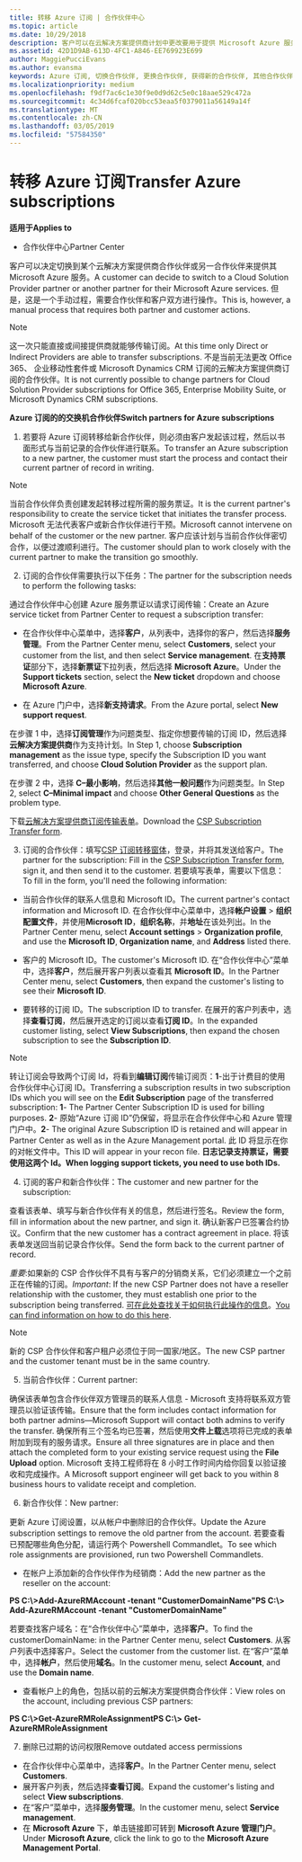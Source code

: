 ```yaml
---
title: 转移 Azure 订阅 | 合作伙伴中心
ms.topic: article
ms.date: 10/29/2018
description: 客户可以在云解决方案提供商计划中更改要用于提供 Microsoft Azure 服务的合作伙伴。 但是，这是一个手动过程，需要合作伙伴和客户双方进行操作。
ms.assetid: 42D1D9AB-613D-4FC1-A846-EE769923E699
author: MaggiePucciEvans
ms.author: evansma
keywords: Azure 订阅, 切换合作伙伴, 更换合作伙伴, 获得新的合作伙伴, 其他合作伙伴
ms.localizationpriority: medium
ms.openlocfilehash: f9df7ac6c1e30f9e0d9d62c5e0c18aae529c472a
ms.sourcegitcommit: 4c34d6fcaf020bcc53eaa5f0379011a56149a14f
ms.translationtype: MT
ms.contentlocale: zh-CN
ms.lasthandoff: 03/05/2019
ms.locfileid: "57584350"
---
```

# <a name="transfer-azure-subscriptions"></a><span data-ttu-id="a645e-105">转移 Azure 订阅</span><span class="sxs-lookup"><span data-stu-id="a645e-105">Transfer Azure subscriptions</span></span> 

<span data-ttu-id="a645e-106">**适用于**</span><span class="sxs-lookup"><span data-stu-id="a645e-106">**Applies to**</span></span>

-  <span data-ttu-id="a645e-107">合作伙伴中心</span><span class="sxs-lookup"><span data-stu-id="a645e-107">Partner Center</span></span>

<span data-ttu-id="a645e-108">客户可以决定切换到某个云解决方案提供商合作伙伴或另一合作伙伴来提供其 Microsoft Azure 服务。</span><span class="sxs-lookup"><span data-stu-id="a645e-108">A customer can decide to switch to a Cloud Solution Provider partner or another partner for their Microsoft Azure services.</span></span> <span data-ttu-id="a645e-109">但是，这是一个手动过程，需要合作伙伴和客户双方进行操作。</span><span class="sxs-lookup"><span data-stu-id="a645e-109">This is, however, a manual process that requires both partner and customer actions.</span></span>

>[!Note]  
><span data-ttu-id="a645e-110">这一次只能直接或间接提供商就能够传输订阅。</span><span class="sxs-lookup"><span data-stu-id="a645e-110">At this time only Direct or Indirect Providers are able to transfer subscriptions.</span></span>
><span data-ttu-id="a645e-111">不是当前无法更改 Office 365、 企业移动性套件或 Microsoft Dynamics CRM 订阅的云解决方案提供商订阅的合作伙伴。</span><span class="sxs-lookup"><span data-stu-id="a645e-111">It is not currently possible to change partners for Cloud Solution Provider subscriptions for Office 365, Enterprise Mobility Suite, or Microsoft Dynamics CRM subscriptions.</span></span>



<span data-ttu-id="a645e-112">**Azure 订阅的的交换机合作伙伴**</span><span class="sxs-lookup"><span data-stu-id="a645e-112">**Switch partners for Azure subscriptions**</span></span>

1. <span data-ttu-id="a645e-113">若要将 Azure 订阅转移给新合作伙伴，则必须由客户发起该过程，然后以书面形式与当前记录的合作伙伴进行联系。</span><span class="sxs-lookup"><span data-stu-id="a645e-113">To transfer an Azure subscription to a new partner, the customer must start the process and contact their current partner of record in writing.</span></span> 
>[!Note]
><span data-ttu-id="a645e-114">当前合作伙伴负责创建发起转移过程所需的服务票证。</span><span class="sxs-lookup"><span data-stu-id="a645e-114">It is the current partner's responsibility to create the service ticket that initiates the transfer process.</span></span> <span data-ttu-id="a645e-115">Microsoft 无法代表客户或新合作伙伴进行干预。</span><span class="sxs-lookup"><span data-stu-id="a645e-115">Microsoft cannot intervene on behalf of the customer or the new partner.</span></span> <span data-ttu-id="a645e-116">客户应该计划与当前合作伙伴密切合作，以便过渡顺利进行。</span><span class="sxs-lookup"><span data-stu-id="a645e-116">The customer should plan to work closely with the current partner to make the transition go smoothly.</span></span>

2. <span data-ttu-id="a645e-117">订阅的合作伙伴需要执行以下任务：</span><span class="sxs-lookup"><span data-stu-id="a645e-117">The partner for the subscription needs to perform the following tasks:</span></span>

<span data-ttu-id="a645e-118">通过合作伙伴中心创建 Azure 服务票证以请求订阅传输：</span><span class="sxs-lookup"><span data-stu-id="a645e-118">Create an Azure service ticket from Partner Center to request a subscription transfer:</span></span>
-   <span data-ttu-id="a645e-119">在合作伙伴中心菜单中，选择**客户**，从列表中，选择你的客户，然后选择**服务管理**。</span><span class="sxs-lookup"><span data-stu-id="a645e-119">From the Partner Center menu, select **Customers**, select your customer from the list, and then select **Service management**.</span></span> <span data-ttu-id="a645e-120">在**支持票证**部分下，选择**新票证**下拉列表，然后选择 **Microsoft Azure**。</span><span class="sxs-lookup"><span data-stu-id="a645e-120">Under the **Support tickets** section, select the **New ticket** dropdown and choose **Microsoft Azure**.</span></span>

-   <span data-ttu-id="a645e-121">在 Azure 门户中，选择**新支持请求**。</span><span class="sxs-lookup"><span data-stu-id="a645e-121">From the Azure portal, select **New support request**.</span></span>

<span data-ttu-id="a645e-122">在步骤 1 中，选择**订阅管理**作为问题类型、指定你想要传输的订阅 ID，然后选择**云解决方案提供商**作为支持计划。</span><span class="sxs-lookup"><span data-stu-id="a645e-122">In Step 1, choose **Subscription management** as the issue type, specify the Subscription ID you want transferred, and choose **Cloud Solution Provider** as the support plan.</span></span>

<span data-ttu-id="a645e-123">在步骤 2 中，选择 **C–最小影响**，然后选择**其他一般问题**作为问题类型。</span><span class="sxs-lookup"><span data-stu-id="a645e-123">In Step 2, select **C–Minimal impact** and choose **Other General Questions** as the problem type.</span></span>

<span data-ttu-id="a645e-124">下载[云解决方案提供商订阅传输表单](https://assets.windowsphone.com/5222c408-e546-4e01-b72a-2ec7d4c43d57/CSP_Subscription_Transfer_Form_Azure_InvariantCulture_Default.zip)。</span><span class="sxs-lookup"><span data-stu-id="a645e-124">Download the [CSP Subscription Transfer form](https://assets.windowsphone.com/5222c408-e546-4e01-b72a-2ec7d4c43d57/CSP_Subscription_Transfer_Form_Azure_InvariantCulture_Default.zip).</span></span>

3. <span data-ttu-id="a645e-125">订阅的合作伙伴：填写[CSP 订阅转移窗体](https://assets.windowsphone.com/5222c408-e546-4e01-b72a-2ec7d4c43d57/CSP_Subscription_Transfer_Form_Azure_InvariantCulture_Default.zip)，登录，并将其发送给客户。</span><span class="sxs-lookup"><span data-stu-id="a645e-125">The partner for the subscription: Fill in the [CSP Subscription Transfer form](https://assets.windowsphone.com/5222c408-e546-4e01-b72a-2ec7d4c43d57/CSP_Subscription_Transfer_Form_Azure_InvariantCulture_Default.zip), sign it, and then send it to the customer.</span></span> <span data-ttu-id="a645e-126">若要填写表单，需要以下信息：</span><span class="sxs-lookup"><span data-stu-id="a645e-126">To fill in the form, you'll need the following information:</span></span>

- <span data-ttu-id="a645e-127">当前合作伙伴的联系人信息和 Microsoft ID。</span><span class="sxs-lookup"><span data-stu-id="a645e-127">The current partner's contact information and Microsoft ID.</span></span> <span data-ttu-id="a645e-128">在合作伙伴中心菜单中，选择**帐户设置** &gt; **组织配置文件**，并使用**Microsoft ID**，**组织名称**，并**地址**在该处列出。</span><span class="sxs-lookup"><span data-stu-id="a645e-128">In the Partner Center menu, select **Account settings** &gt; **Organization profile**, and use the **Microsoft ID**, **Organization name**, and **Address** listed there.</span></span>

- <span data-ttu-id="a645e-129">客户的 Microsoft ID。</span><span class="sxs-lookup"><span data-stu-id="a645e-129">The customer's Microsoft ID.</span></span> <span data-ttu-id="a645e-130">在“合作伙伴中心”菜单中，选择**客户**，然后展开客户列表以查看其 **Microsoft ID**。</span><span class="sxs-lookup"><span data-stu-id="a645e-130">In the Partner Center menu, select **Customers**, then expand the customer's listing to see their **Microsoft ID**.</span></span>

- <span data-ttu-id="a645e-131">要转移的订阅 ID。</span><span class="sxs-lookup"><span data-stu-id="a645e-131">The subscription ID to transfer.</span></span> <span data-ttu-id="a645e-132">在展开的客户列表中，选择**查看订阅**，然后展开选定的订阅以查看**订阅 ID**。</span><span class="sxs-lookup"><span data-stu-id="a645e-132">In the expanded customer listing, select **View Subscriptions**, then expand the chosen subscription to see the **Subscription ID**.</span></span>

>[!Note]
><span data-ttu-id="a645e-133">转让订阅会导致两个订阅 Id，将看到**编辑订阅**传输订阅页：**1**-出于计费目的使用合作伙伴中心订阅 ID。</span><span class="sxs-lookup"><span data-stu-id="a645e-133">Transferring a subscription results in two subscription IDs which you will see on the **Edit Subscription** page of the transferred subscription: **1**- The Partner Center Subscription ID is used for billing purposes.</span></span> 
<span data-ttu-id="a645e-134">**2**- 原始“Azure 订阅 ID”仍保留，将显示在合作伙伴中心和 Azure 管理门户中。</span><span class="sxs-lookup"><span data-stu-id="a645e-134">**2**-  The original Azure Subscription ID is retained and will appear in Partner Center as well as in the Azure Management portal.</span></span> <span data-ttu-id="a645e-135">此 ID 将显示在你的对帐文件中。</span><span class="sxs-lookup"><span data-stu-id="a645e-135">This ID will appear in your recon file.</span></span>  <span data-ttu-id="a645e-136">**日志记录支持票证，需要使用这两个 Id。**</span><span class="sxs-lookup"><span data-stu-id="a645e-136">**When logging support tickets, you need to use both IDs.**</span></span>

4. <span data-ttu-id="a645e-137">订阅的客户和新合作伙伴：</span><span class="sxs-lookup"><span data-stu-id="a645e-137">The customer and new partner for the subscription:</span></span>

<span data-ttu-id="a645e-138">查看该表单、填写与新合作伙伴有关的信息，然后进行签名。</span><span class="sxs-lookup"><span data-stu-id="a645e-138">Review the form, fill in information about the new partner, and sign it.</span></span> <span data-ttu-id="a645e-139">确认新客户已签署合约协议。</span><span class="sxs-lookup"><span data-stu-id="a645e-139">Confirm that the new customer has a contract agreement in place.</span></span> <span data-ttu-id="a645e-140">将该表单发送回当前记录合作伙伴。</span><span class="sxs-lookup"><span data-stu-id="a645e-140">Send the form back to the current partner of record.</span></span>

<span data-ttu-id="a645e-141">*重要*:如果新的 CSP 合作伙伴不具有与客户的分销商关系，它们必须建立一个之前正在传输的订阅。</span><span class="sxs-lookup"><span data-stu-id="a645e-141">*Important*: If the new CSP Partner does not have a reseller relationship with the customer, they must establish one prior to the subscription being transferred.</span></span> <span data-ttu-id="a645e-142">[可在此处查找关于如何执行此操作的信息](request-a-relationship-with-a-customer.md)。</span><span class="sxs-lookup"><span data-stu-id="a645e-142">[You can find information on how to do this here](request-a-relationship-with-a-customer.md).</span></span>

>[!Note]
><span data-ttu-id="a645e-143">新的 CSP 合作伙伴和客户租户必须位于同一国家/地区。</span><span class="sxs-lookup"><span data-stu-id="a645e-143">The new CSP partner and the customer tenant must be in the same country.</span></span> 

5. <span data-ttu-id="a645e-144">当前合作伙伴：</span><span class="sxs-lookup"><span data-stu-id="a645e-144">Current partner:</span></span>

<span data-ttu-id="a645e-145">确保该表单包含合作伙伴双方管理员的联系人信息 - Microsoft 支持将联系双方管理员以验证该传输。</span><span class="sxs-lookup"><span data-stu-id="a645e-145">Ensure that the form includes contact information for both partner admins—Microsoft Support will contact both admins to verify the transfer.</span></span> <span data-ttu-id="a645e-146">确保所有三个签名均已签署，然后使用**文件上载**选项将已完成的表单附加到现有的服务请求。</span><span class="sxs-lookup"><span data-stu-id="a645e-146">Ensure all three signatures are in place and then attach the completed form to your existing service request using the **File Upload** option.</span></span> <span data-ttu-id="a645e-147">Microsoft 支持工程师将在 8 小时工作时间内给你回复以验证接收和完成操作。</span><span class="sxs-lookup"><span data-stu-id="a645e-147">A Microsoft support engineer will get back to you within 8 business hours to validate receipt and completion.</span></span>

6. <span data-ttu-id="a645e-148">新合作伙伴：</span><span class="sxs-lookup"><span data-stu-id="a645e-148">New partner:</span></span>

<span data-ttu-id="a645e-149">更新 Azure 订阅设置，以从帐户中删除旧的合作伙伴。</span><span class="sxs-lookup"><span data-stu-id="a645e-149">Update the Azure subscription settings to remove the old partner from the account.</span></span> <span data-ttu-id="a645e-150">若要查看已预配哪些角色分配，请运行两个 Powershell Commandlet。</span><span class="sxs-lookup"><span data-stu-id="a645e-150">To see which role assignments are provisioned, run two Powershell Commandlets.</span></span>

-   <span data-ttu-id="a645e-151">在帐户上添加新的合作伙伴作为经销商：</span><span class="sxs-lookup"><span data-stu-id="a645e-151">Add the new partner as the reseller on the account:</span></span>

<span data-ttu-id="a645e-152">**PS C:\\&gt;Add-AzureRMAccount -tenant "CustomerDomainName"**</span><span class="sxs-lookup"><span data-stu-id="a645e-152">**PS C:\\&gt; Add-AzureRMAccount -tenant "CustomerDomainName"**</span></span>

<span data-ttu-id="a645e-153">若要查找客户域名：在“合作伙伴中心”菜单中，选择**客户**。</span><span class="sxs-lookup"><span data-stu-id="a645e-153">To find the customerDomainName: in the Partner Center menu, select **Customers**.</span></span> <span data-ttu-id="a645e-154">从客户列表中选择客户。</span><span class="sxs-lookup"><span data-stu-id="a645e-154">Select the customer from the customer list.</span></span> <span data-ttu-id="a645e-155">在“客户”菜单中，选择**帐户**，然后使用**域名**。</span><span class="sxs-lookup"><span data-stu-id="a645e-155">In the customer menu, select **Account**, and use the **Domain name**.</span></span>

-   <span data-ttu-id="a645e-156">查看帐户上的角色，包括以前的云解决方案提供商合作伙伴：</span><span class="sxs-lookup"><span data-stu-id="a645e-156">View roles on the account, including previous CSP partners:</span></span>

<span data-ttu-id="a645e-157">**PS C:\\&gt;Get-AzureRMRoleAssignment**</span><span class="sxs-lookup"><span data-stu-id="a645e-157">**PS C:\\&gt; Get-AzureRMRoleAssignment**</span></span>

7. <span data-ttu-id="a645e-158">删除已过期的访问权限</span><span class="sxs-lookup"><span data-stu-id="a645e-158">Remove outdated access permissions</span></span>

-  <span data-ttu-id="a645e-159">在合作伙伴中心菜单中，选择**客户**。</span><span class="sxs-lookup"><span data-stu-id="a645e-159">In the Partner Center menu, select **Customers**.</span></span> 
-  <span data-ttu-id="a645e-160">展开客户列表，然后选择**查看订阅**。</span><span class="sxs-lookup"><span data-stu-id="a645e-160">Expand the customer's listing and select **View subscriptions**.</span></span> 
-  <span data-ttu-id="a645e-161">在“客户”菜单中，选择**服务管理**。</span><span class="sxs-lookup"><span data-stu-id="a645e-161">In the customer menu, select **Service management**.</span></span> 
-  <span data-ttu-id="a645e-162">在 **Microsoft Azure** 下，单击链接即可转到 **Microsoft Azure 管理门户**。</span><span class="sxs-lookup"><span data-stu-id="a645e-162">Under **Microsoft Azure**, click the link to go to the **Microsoft Azure Management Portal**.</span></span>

 

 



